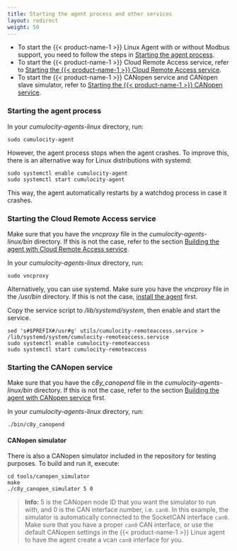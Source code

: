 ```yaml
---
title: Starting the agent process and other services
layout: redirect
weight: 50
---
```


* To start the {{< product-name-1 >}} Linux Agent with or without Modbus support, you need to follow the steps in [Starting the agent process](#starting-the-agent-process).
* To start the {{< product-name-1 >}} Cloud Remote Access service, refer to [Starting the {{< product-name-1 >}} Cloud Remote Access service](#starting-the-cumulocity-cloud-remote-access-service).
* To start the {{< product-name-1 >}} CANopen service and CANopen slave simulator, refer to [Starting the {{< product-name-1 >}} CANopen service](#starting-the-cumulocity-canopen-service).

<a name="starting-the-agent-process"></a>
### Starting the agent process

In your _cumulocity-agents-linux_ directory, run:

```shell
sudo cumulocity-agent
```

However, the agent process stops when the agent crashes.
To improve this, there is an alternative way for Linux distributions with systemd:

```shell
sudo systemctl enable cumulocity-agent
sudo systemctl start cumulocity-agent
```

This way, the agent automatically restarts by a watchdog process in case it crashes.

<a name="starting-the-cumulocity-cloud-remote-access-service"></a>
### Starting the Cloud Remote Access service

Make sure that you have the *vncproxy* file in the _cumulocity-agents-linux/bin_ directory. If this is not the case, refer to the section [Building the agent with Cloud Remote Access service](./#building-the-cumulocity-cloud-remote-access-service).

In your _cumulocity-agents-linux_ directory, run:

```shell
sudo vncproxy
```

Alternatively, you can use systemd. Make sure you have the *vncproxy* file in the _/usr/bin_ directory. If this is not the case, [install the agent](./#installing-the-agent) first.

Copy the service script to _/lib/systemd/system_, then enable and start the service.

```shell
sed 's#$PREFIX#/usr#g' utils/cumulocity-remoteaccess.service > /lib/systemd/system/cumulocity-remoteaccess.service
sudo systemctl enable cumulocity-remoteaccess
sudo systemctl start cumulocity-remoteaccess
```

<a name="starting-the-cumulocity-canopen-service"></a>
### Starting the CANopen service

Make sure that you have the *c8y_canopend* file in the _cumulocity-agents-linux/bin_ directory. If this is not the case, refer to the section [Building the agent with CANopen service](./#building-the-cumulocity-canopen-service) first.

In your _cumulocity-agents-linux_ directory, run:

```shell
./bin/c8y_canopend
```

#### CANopen simulator

There is also a CANopen simulator included in the repository for testing purposes. To build and run it, execute:

```shell
cd tools/canopen_simulator
make
./c8y_canopen_simulator 5 0
```

> **Info:** 5 is the CANopen node ID that you want the simulator to run with, and 0 is the CAN interface number, i.e. `can0`. In this example, the simulator is automatically connected to the SocketCAN interface `can0`. Make sure that you have a proper `can0` CAN interface, or use the default CANopen settings in the {{< product-name-1 >}} Linux agent to have the agent create a vcan `can0` interface for you.
